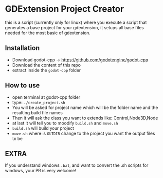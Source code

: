 # GDExtension Project Creator

this is a script (currently only for linux) where you execute a script that generates a base project for your gdextension, it setups all base files needed for the most basic of gdextension.

## Installation

* Download godot-cpp -> https://github.com/godotengine/godot-cpp
* Download the content of this repo
* extract inside the `godot-cpp` folder


## How to use

* open terminal at godot-cpp folder
* type: `./create_project.sh`
* You will be asked for project name which will be the folder name and the resulting build file names
* Then it will ask the class you want to extends like: Control,Node3D,Node
* at last it will tell you to moodify `build.sh` and `move.sh`
* `build.sh` will build your project
* `move.sh` where is `OUTDIR` change to the project you want the output files to be


## EXTRA

If you understand windows `.bat`, and want to convert the .sh scripts for windows, your PR is very welcome!
